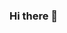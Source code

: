 ### Hi there 👋

<!--
**Hyperfinity/Hyperfinity** is a ✨ _special_ ✨ repository because its `README.md` (this file) appears on your GitHub profile.

![undefined - Imgur](https://github.com/Hyperfinity/Hyperfinity/assets/73179478/97ad79a1-1c0f-4871-bf93-2221c98fcb8e)

- 🔭 I’m currently working on completing my High School credits @ Georgia Southern University
- 🌱 I’m currently learning Philosophy, World History, Mindfulness, and Plant Biology
- 👯 I’m looking to collaborate on ...
- 🤔 I’m looking for help with .Web Development and Video Game design
- 💬 Ask me about anything!
- 📫 How to reach me: carimandogianluca@gmail.com OR 912-224-6796
- ⚡ Fun fact: I am a huge Star Trek fan (TNG obviously) and Magnum P.I. is one of my all time favotite shows!

